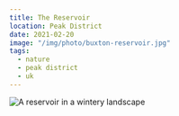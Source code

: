 ```yaml
---
title: The Reservoir
location: Peak District
date: 2021-02-20
image: "/img/photo/buxton-reservoir.jpg"
tags:
  - nature
  - peak district
  - uk
---
```


![A reservoir in a wintery landscape](/img/photo/buxton-reservoir.jpg)
